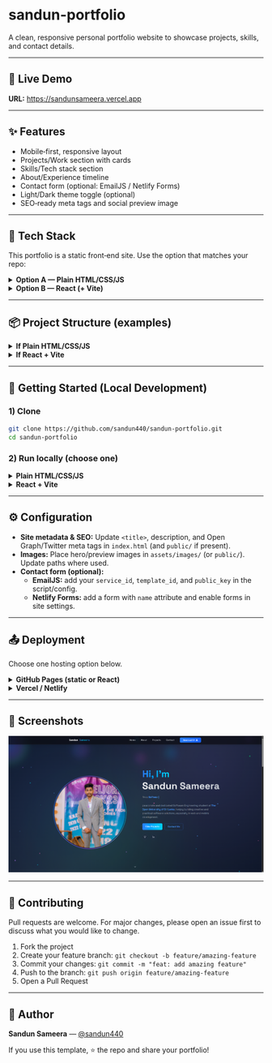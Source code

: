 # sandun-portfolio

A clean, responsive personal portfolio website to showcase projects, skills, and contact details.

---

## 🔗 Live Demo

<!-- Replace with your deployed URL (e.g., GitHub Pages, Vercel, Netlify) -->
**URL:** https://sandunsameera.vercel.app  <!-- or https://your-site.vercel.app -->

---

## ✨ Features

- Mobile‑first, responsive layout
- Projects/Work section with cards
- Skills/Tech stack section
- About/Experience timeline
- Contact form (optional: EmailJS / Netlify Forms)
- Light/Dark theme toggle (optional)
- SEO‑ready meta tags and social preview image

---

## 🧰 Tech Stack

This portfolio is a static front‑end site. Use the option that matches your repo:

<details>
<summary><b>Option A — Plain HTML/CSS/JS</b></summary>

- HTML5, CSS3, JavaScript (no framework)
- Optional: CSS framework (TailwindCSS/Bootstrap), simple JS plugins
</details>

<details>
<summary><b>Option B — React (+ Vite)</b></summary>

- React 18
- Vite for fast dev/build
- Optional: TailwindCSS, React Router, EmailJS
</details>

---

## 📦 Project Structure (examples)

<details>
<summary><b>If Plain HTML/CSS/JS</b></summary>

```
sandun-portfolio/
├─ assets/
│  ├─ images/
│  └─ css/
│     └─ styles.css
├─ js/
│  └─ main.js
├─ index.html
└─ README.md
```
</details>

<details>
<summary><b>If React + Vite</b></summary>

```
sandun-portfolio/
├─ public/
│  └─ favicon.svg
├─ src/
│  ├─ components/
│  │  ├─ Header.jsx
│  │  ├─ ProjectCard.jsx
│  │  └─ Footer.jsx
│  ├─ sections/
│  │  ├─ Hero.jsx
│  │  ├─ Projects.jsx
│  │  └─ Contact.jsx
│  ├─ App.jsx
│  ├─ main.jsx
│  └─ styles/
│     └─ globals.css
├─ index.html
├─ package.json
├─ vite.config.js
└─ README.md
```
</details>

---

## 🚀 Getting Started (Local Development)

### 1) Clone

```bash
git clone https://github.com/sandun440/sandun-portfolio.git
cd sandun-portfolio
```

### 2) Run locally (choose one)

<details>
<summary><b>Plain HTML/CSS/JS</b></summary>

- Open `index.html` directly in a browser, **or**
- Use a simple local server (recommended):

```bash
# Python 3
python -m http.server 5173
# then visit http://localhost:5173
```

</details>

<details>
<summary><b>React + Vite</b></summary>

**Prerequisites:** Node.js ≥ 18

```bash
npm install
npm run dev
# Dev server starts (e.g., http://localhost:5173)
```

**Build for production:**

```bash
npm run build
npm run preview
```
</details>

---

## ⚙️ Configuration

- **Site metadata & SEO:** Update `<title>`, description, and Open Graph/Twitter meta tags in `index.html` (and `public/` if present).
- **Images:** Place hero/preview images in `assets/images/` (or `public/`). Update paths where used.
- **Contact form (optional):**
  - **EmailJS:** add your `service_id`, `template_id`, and `public_key` in the script/config.
  - **Netlify Forms:** add a form with `name` attribute and enable forms in site settings.

---

## 📤 Deployment

Choose one hosting option below.

<details>
<summary><b>GitHub Pages (static or React)</b></summary>

### Static site
1. Push the repo to GitHub.
2. Go to **Settings → Pages**.
3. Under **Source**, pick `Deploy from a branch`, select `main` and `/root` (or `/docs` if you build there).
4. Save and wait for deployment.

### React + Vite (gh-pages branch)
1. Install helper: `npm i -D gh-pages`.
2. In `package.json`, add:
   ```json
   {
     "homepage": "https://<your-username>.github.io/sandun-portfolio",
     "scripts": {
       "predeploy": "npm run build",
       "deploy": "gh-pages -d dist"
     }
   }
   ```
3. If your repo is **not** a user/organization site, set the `base` in `vite.config.js`:
   ```js
   export default defineConfig({
     base: '/sandun-portfolio/',
     // ...
   })
   ```
4. Deploy: `npm run deploy`.
</details>

<details>
<summary><b>Vercel / Netlify</b></summary>

- **Vercel:** Import the repo → framework: Vite/React or “Other” → build: `npm run build` → output: `dist`
- **Netlify:** New site from Git → build: `npm run build` → publish directory: `dist`
</details>

---

## 📸 Screenshots

![Home Screenshot](public/HomePage.png)

---

## 🙌 Contributing

Pull requests are welcome. For major changes, please open an issue first to discuss what you would like to change.

1. Fork the project
2. Create your feature branch: `git checkout -b feature/amazing-feature`
3. Commit your changes: `git commit -m "feat: add amazing feature"`
4. Push to the branch: `git push origin feature/amazing-feature`
5. Open a Pull Request

---
## 👤 Author

**Sandun Sameera** — [@sandun440](https://github.com/sandun440)

If you use this template, ⭐ the repo and share your portfolio!
